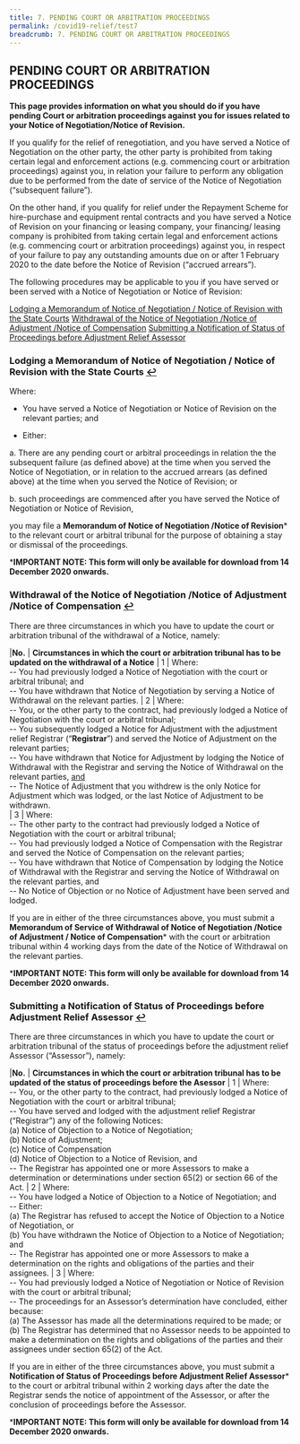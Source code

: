 ```yaml
---
title: 7. PENDING COURT OR ARBITRATION PROCEEDINGS
permalink: /covid19-relief/test7
breadcrumb: 7. PENDING COURT OR ARBITRATION PROCEEDINGS
---
```

## PENDING COURT OR ARBITRATION PROCEEDINGS ##

**This page provides information on what you should do if you have pending Court or arbitration proceedings against you for issues related to your Notice of Negotiation/Notice of Revision.**

If you qualify for the relief of renegotiation, and you have served a Notice of Negotiation on the other party, the other party is prohibited from taking certain legal and enforcement actions (e.g. commencing court or arbitration proceedings) against you, in relation your failure to perform any obligation due to be performed from the date of service of the Notice of Negotiation (“subsequent failure”). 

On the other hand, if you qualify for relief under the Repayment Scheme for hire-purchase and equipment rental contracts and you have served a Notice of Revision on your financing or leasing company, your financing/ leasing company is prohibited from taking certain legal and enforcement actions (e.g. commencing court or arbitration proceedings) against you, in respect of your failure to pay any outstanding amounts due on or after 1 February 2020 to the date before the Notice of Revision (“accrued arrears”).  

The following procedures may be applicable to you if you have served or been served with a Notice of Negotiation or Notice of Revision:

<a href="#1lodging" id="s1">Lodging a Memorandum of Notice of Negotiation / Notice of Revision with the State Courts</a> 
<a href="#2withdrawal" id="s2">Withdrawal of the Notice of Negotiation /Notice of Adjustment /Notice of Compensation</a> 
<a href="#3submitting" id="s3">Submitting a Notification of Status of Proceedings before Adjustment Relief Assessor</a> 


### <a name="1lodging">Lodging a Memorandum of Notice of Negotiation / Notice of Revision with the State Courts</a> <a href="#s1" title="Return to top">↩</a> ###
Where: 
* You have served a Notice of Negotiation or Notice of Revision on the relevant parties; and

*	Either: 

  a.	There are any pending court or arbitral proceedings in relation the the subsequent failure (as defined above) at the time when you served the Notice of Negotiation, or in relation to the accrued arrears (as defined above) at the time when you served the Notice of Revision; or 

  b.	such proceedings are commenced after you have served the Notice of Negotiation or Notice of Revision, 
  
  
you may file a **Memorandum of Notice of Negotiation /Notice of Revision*** to the relevant court or arbitral tribunal for the purpose of obtaining a stay or dismissal of the proceedings.

***IMPORTANT NOTE: This form will only be available for download from 14 December 2020 onwards.**


### <a name="2withdrawal">Withdrawal of the Notice of Negotiation /Notice of Adjustment /Notice of Compensation</a> <a href="#s2" title="Return to top">↩</a> ###

There are three circumstances in which you have to update the court or arbitration tribunal of the withdrawal of a Notice, namely: 

|**No.** | **Circumstances in which the court or arbitration tribunal has to be updated on the withdrawal of a Notice**
| 1 | Where:<br>-- You had previously lodged a Notice of Negotiation with the court or arbitral tribunal; and<br>-- You have withdrawn that Notice of Negotiation by serving a Notice of Withdrawal on the relevant parties. 
| 2 | Where:<br>-- You, or the other party to the contract, had previously lodged a Notice of Negotiation with the court or arbitral tribunal; <br>-- You subsequently lodged a Notice for Adjustment with the adjustment relief Registrar (“**Registrar**”) and served the Notice of Adjustment on the relevant parties;<br>-- You have withdrawn that Notice for Adjustment by lodging the Notice of Withdrawal with the Registrar and serving the Notice of Withdrawal on the relevant parties, <u>and</u><br>-- The Notice of Adjustment that you withdrew is the only Notice for Adjustment which was lodged, or the last Notice of Adjustment to be withdrawn.  
| 3 | Where:<br>-- The other party to the contract had previously lodged a Notice of Negotiation with the court or arbitral tribunal; <br>-- You had previously lodged a Notice of Compensation with the Registrar and served the Notice of Compensation on the relevant parties;<br>-- You have withdrawn that Notice of Compensation by lodging the Notice of Withdrawal with the Registrar and serving the Notice of Withdrawal on the relevant parties, and<br>-- No Notice of Objection or no Notice of Adjustment have been served and lodged. 

If you are in either of the three circumstances above, you must submit a **Memorandum of Service of Withdrawal of Notice of Negotiation /Notice of Adjustment / Notice of Compensation*** with the court or arbitration tribunal within 4 working days from the date of the Notice of Withdrawal on the relevant parties. 

***IMPORTANT NOTE: This form will only be available for download from 14 December 2020 onwards.**

### <a name="3submitting">Submitting a Notification of Status of Proceedings before Adjustment Relief Assessor</a> <a href="#s3" title="Return to top">↩</a> ###

There are three circumstances in which you have to update the court or arbitration tribunal of the status of proceedings before the adjustment relief Assessor (“Assessor”), namely: 

|**No.** | **Circumstances in which the court or arbitration tribunal has to be updated of the status of proceedings before the Asessor**
| 1 | Where: <br>-- You, or the other party to the contract, had previously lodged a Notice of Negotiation with the court or arbitral tribunal; <br>-- You have served and lodged with the adjustment relief Registrar (“Registrar”) any of the following Notices: <br>(a)	Notice of Objection to a Notice of Negotiation; <br>(b)	Notice of Adjustment; <br>(c)	Notice of Compensation <br>(d)	Notice of Objection to a Notice of Revision, and <br>-- The Registrar has appointed one or more Assessors to make a determination or determinations under section 65(2) or section 66 of the Act.
| 2 | Where: <br>-- You have lodged a Notice of Objection to a Notice of Negotiation; and <br>-- Either: <br>(a)	The Registrar has refused to accept the Notice of Objection to a Notice of Negotiation, or <br> (b)	You have withdrawn the Notice of Objection to a Notice of Negotiation; and <br>--	The Registrar has appointed one or more Assessors to make a determination on the rights and obligations of the parties and their assignees. 
| 3 | Where: <br>-- You had previously lodged a Notice of Negotiation or Notice of Revision with the court or arbitral tribunal; <br>-- The proceedings for an Assessor’s determination have concluded, either because: <br>(a)	The Assessor has made all the determinations required to be made; or <br>(b)	The Registrar has determined that no Assessor needs to be appointed to make a determination on the rights and obligations of the parties and their assignees under section 65(2) of the Act.

If you are in either of the three circumstances above, you must submit a **Notification of Status of Proceedings before Adjustment Relief Assessor*** to the court or arbitral tribunal within 2 working days after the date the Registrar sends the notice of appointment of the Assessor, or after the conclusion of proceedings before the Assessor. 

***IMPORTANT NOTE: This form will only be available for download from 14 December 2020 onwards.**

